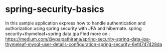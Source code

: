 # spring-security-basics 
In this sample application express how to handle authentication and authorization using spring security with JPA and hibernate.
spring security+thymeleaf+spring data jpa
Find more on : https://medium.com/@vpaipathirana/spring-security-spring-data-jpa-thymeleaf-mysql-user-details-configuration-spring-security-6ef4747428da
